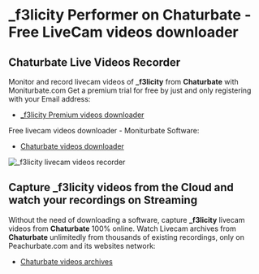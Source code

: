 # _f3licity Performer on Chaturbate - Free LiveCam videos downloader

## Chaturbate Live Videos Recorder

Monitor and record livecam videos of **_f3licity** from **Chaturbate** with Moniturbate.com
Get a premium trial for free by just and only registering with your Email address:
* [_f3licity Premium videos downloader](https://moniturbate.com/request-demo-licence-key.html)

Free livecam videos downloader - Moniturbate Software:
* [Chaturbate videos downloader](https://moniturbate.com/moniturbate-download-software.html)

![_f3licity livecam videos recorder](https://peachurnet.com/templates/moniturbate-software.png)


## Capture _f3licity videos from the Cloud and watch your recordings on Streaming

Without the need of downloading a software, capture **_f3licity** livecam videos from **Chaturbate** 100% online.
Watch Livecam archives from **Chaturbate** unlimitedly from thousands of existing recordings, only on Peachurbate.com and its websites network:
* [Chaturbate videos archives](https://peachurnet.com/)